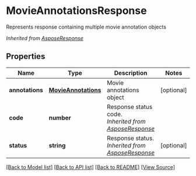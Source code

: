 ﻿# MovieAnnotationsResponse
Represents response containing multiple movie annotation objects

*Inherited from [AsposeResponse](AsposeResponse.md)*
## Properties
Name | Type | Description | Notes
------------ | ------------- | ------------- | -------------
**annotations** | [**MovieAnnotations**](MovieAnnotations.md) | Movie annotations object | [optional]
**code** | **number** | Response status code.<br />*Inherited from [AsposeResponse](AsposeResponse.md)* | 
**status** | **string** | Response status.<br />*Inherited from [AsposeResponse](AsposeResponse.md)* | [optional]

[[Back to Model list]](../README.md#documentation-for-models) [[Back to API list]](../README.md#documentation-for-api-endpoints) [[Back to README]](../README.md) [[View Source]](../src/models/movieAnnotationsResponse.ts)

